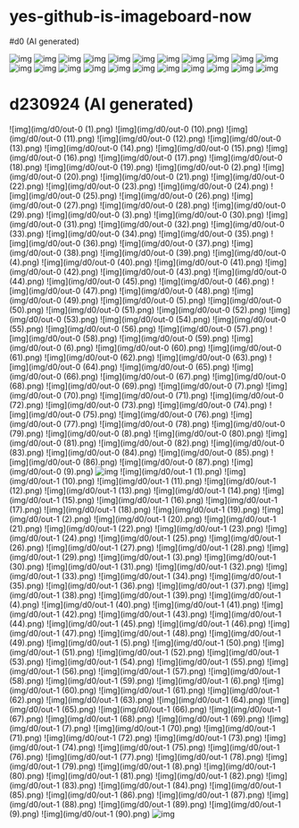 # yes-github-is-imageboard-now

#d0 (AI generated)

![img](img/d0/Japanese_urban_downtown_hirise(1).jpeg)
![img](img/d0/Japanese_urban_downtown_hirise(2).jpeg)
![img](img/d0/Japanese_urban_downtown_hirise.jpeg)
![img](img/d0/alian_gem_crystal_stone_mutate-1.jpeg)
![img](img/d0/alian_gem_crystal_stone_mutate.jpeg)
![img](img/d0/battle_pass_game_ui_flat_outli(1).jpeg)
![img](img/d0/battle_pass_game_ui_flat_outli(2).jpeg)
![img](img/d0/battle_pass_game_ui_flat_outli(3).jpeg)
![img](img/d0/battle_pass_game_ui_flat_outli.jpeg)
![img](img/d0/d231128-0-fullhd.png)
![img](img/d0/d231128-1-fullhd.png)
![img](img/d0/d231128-100px.png)
![img](img/d0/d231128-2-fullhd.png)
![img](img/d0/d231128-3-fullhd.png)
![img](img/d0/d231128-4-fullhd.png)
![img](img/d0/d231128.png)
![img](img/d0/d231201-0.png)
![img](img/d0/d231206-0.png)
![img](img/d0/painterly_anime_artwork_Japane(1).jpeg)
![img](img/d0/painterly_anime_artwork_Japane.jpeg)
![img](img/d0/painterly_anime_artwork_overex(1).jpeg)
![img](img/d0/painterly_anime_artwork_overex.jpeg)

# d230924 (AI generated)


![img](img/d0/out-0 (1).png)
![img](img/d0/out-0 (10).png)
![img](img/d0/out-0 (11).png)
![img](img/d0/out-0 (12).png)
![img](img/d0/out-0 (13).png)
![img](img/d0/out-0 (14).png)
![img](img/d0/out-0 (15).png)
![img](img/d0/out-0 (16).png)
![img](img/d0/out-0 (17).png)
![img](img/d0/out-0 (18).png)
![img](img/d0/out-0 (19).png)
![img](img/d0/out-0 (2).png)
![img](img/d0/out-0 (20).png)
![img](img/d0/out-0 (21).png)
![img](img/d0/out-0 (22).png)
![img](img/d0/out-0 (23).png)
![img](img/d0/out-0 (24).png)
![img](img/d0/out-0 (25).png)
![img](img/d0/out-0 (26).png)
![img](img/d0/out-0 (27).png)
![img](img/d0/out-0 (28).png)
![img](img/d0/out-0 (29).png)
![img](img/d0/out-0 (3).png)
![img](img/d0/out-0 (30).png)
![img](img/d0/out-0 (31).png)
![img](img/d0/out-0 (32).png)
![img](img/d0/out-0 (33).png)
![img](img/d0/out-0 (34).png)
![img](img/d0/out-0 (35).png)
![img](img/d0/out-0 (36).png)
![img](img/d0/out-0 (37).png)
![img](img/d0/out-0 (38).png)
![img](img/d0/out-0 (39).png)
![img](img/d0/out-0 (4).png)
![img](img/d0/out-0 (40).png)
![img](img/d0/out-0 (41).png)
![img](img/d0/out-0 (42).png)
![img](img/d0/out-0 (43).png)
![img](img/d0/out-0 (44).png)
![img](img/d0/out-0 (45).png)
![img](img/d0/out-0 (46).png)
![img](img/d0/out-0 (47).png)
![img](img/d0/out-0 (48).png)
![img](img/d0/out-0 (49).png)
![img](img/d0/out-0 (5).png)
![img](img/d0/out-0 (50).png)
![img](img/d0/out-0 (51).png)
![img](img/d0/out-0 (52).png)
![img](img/d0/out-0 (53).png)
![img](img/d0/out-0 (54).png)
![img](img/d0/out-0 (55).png)
![img](img/d0/out-0 (56).png)
![img](img/d0/out-0 (57).png)
![img](img/d0/out-0 (58).png)
![img](img/d0/out-0 (59).png)
![img](img/d0/out-0 (6).png)
![img](img/d0/out-0 (60).png)
![img](img/d0/out-0 (61).png)
![img](img/d0/out-0 (62).png)
![img](img/d0/out-0 (63).png)
![img](img/d0/out-0 (64).png)
![img](img/d0/out-0 (65).png)
![img](img/d0/out-0 (66).png)
![img](img/d0/out-0 (67).png)
![img](img/d0/out-0 (68).png)
![img](img/d0/out-0 (69).png)
![img](img/d0/out-0 (7).png)
![img](img/d0/out-0 (70).png)
![img](img/d0/out-0 (71).png)
![img](img/d0/out-0 (72).png)
![img](img/d0/out-0 (73).png)
![img](img/d0/out-0 (74).png)
![img](img/d0/out-0 (75).png)
![img](img/d0/out-0 (76).png)
![img](img/d0/out-0 (77).png)
![img](img/d0/out-0 (78).png)
![img](img/d0/out-0 (79).png)
![img](img/d0/out-0 (8).png)
![img](img/d0/out-0 (80).png)
![img](img/d0/out-0 (81).png)
![img](img/d0/out-0 (82).png)
![img](img/d0/out-0 (83).png)
![img](img/d0/out-0 (84).png)
![img](img/d0/out-0 (85).png)
![img](img/d0/out-0 (86).png)
![img](img/d0/out-0 (87).png)
![img](img/d0/out-0 (9).png)
![img](img/d0/out-0.png)
![img](img/d0/out-1 (1).png)
![img](img/d0/out-1 (10).png)
![img](img/d0/out-1 (11).png)
![img](img/d0/out-1 (12).png)
![img](img/d0/out-1 (13).png)
![img](img/d0/out-1 (14).png)
![img](img/d0/out-1 (15).png)
![img](img/d0/out-1 (16).png)
![img](img/d0/out-1 (17).png)
![img](img/d0/out-1 (18).png)
![img](img/d0/out-1 (19).png)
![img](img/d0/out-1 (2).png)
![img](img/d0/out-1 (20).png)
![img](img/d0/out-1 (21).png)
![img](img/d0/out-1 (22).png)
![img](img/d0/out-1 (23).png)
![img](img/d0/out-1 (24).png)
![img](img/d0/out-1 (25).png)
![img](img/d0/out-1 (26).png)
![img](img/d0/out-1 (27).png)
![img](img/d0/out-1 (28).png)
![img](img/d0/out-1 (29).png)
![img](img/d0/out-1 (3).png)
![img](img/d0/out-1 (30).png)
![img](img/d0/out-1 (31).png)
![img](img/d0/out-1 (32).png)
![img](img/d0/out-1 (33).png)
![img](img/d0/out-1 (34).png)
![img](img/d0/out-1 (35).png)
![img](img/d0/out-1 (36).png)
![img](img/d0/out-1 (37).png)
![img](img/d0/out-1 (38).png)
![img](img/d0/out-1 (39).png)
![img](img/d0/out-1 (4).png)
![img](img/d0/out-1 (40).png)
![img](img/d0/out-1 (41).png)
![img](img/d0/out-1 (42).png)
![img](img/d0/out-1 (43).png)
![img](img/d0/out-1 (44).png)
![img](img/d0/out-1 (45).png)
![img](img/d0/out-1 (46).png)
![img](img/d0/out-1 (47).png)
![img](img/d0/out-1 (48).png)
![img](img/d0/out-1 (49).png)
![img](img/d0/out-1 (5).png)
![img](img/d0/out-1 (50).png)
![img](img/d0/out-1 (51).png)
![img](img/d0/out-1 (52).png)
![img](img/d0/out-1 (53).png)
![img](img/d0/out-1 (54).png)
![img](img/d0/out-1 (55).png)
![img](img/d0/out-1 (56).png)
![img](img/d0/out-1 (57).png)
![img](img/d0/out-1 (58).png)
![img](img/d0/out-1 (59).png)
![img](img/d0/out-1 (6).png)
![img](img/d0/out-1 (60).png)
![img](img/d0/out-1 (61).png)
![img](img/d0/out-1 (62).png)
![img](img/d0/out-1 (63).png)
![img](img/d0/out-1 (64).png)
![img](img/d0/out-1 (65).png)
![img](img/d0/out-1 (66).png)
![img](img/d0/out-1 (67).png)
![img](img/d0/out-1 (68).png)
![img](img/d0/out-1 (69).png)
![img](img/d0/out-1 (7).png)
![img](img/d0/out-1 (70).png)
![img](img/d0/out-1 (71).png)
![img](img/d0/out-1 (72).png)
![img](img/d0/out-1 (73).png)
![img](img/d0/out-1 (74).png)
![img](img/d0/out-1 (75).png)
![img](img/d0/out-1 (76).png)
![img](img/d0/out-1 (77).png)
![img](img/d0/out-1 (78).png)
![img](img/d0/out-1 (79).png)
![img](img/d0/out-1 (8).png)
![img](img/d0/out-1 (80).png)
![img](img/d0/out-1 (81).png)
![img](img/d0/out-1 (82).png)
![img](img/d0/out-1 (83).png)
![img](img/d0/out-1 (84).png)
![img](img/d0/out-1 (85).png)
![img](img/d0/out-1 (86).png)
![img](img/d0/out-1 (87).png)
![img](img/d0/out-1 (88).png)
![img](img/d0/out-1 (89).png)
![img](img/d0/out-1 (9).png)
![img](img/d0/out-1 (90).png)
![img](img/d0/out-1.png)
